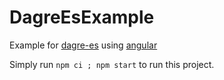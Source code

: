 # DagreEsExample

Example for [dagre-es](https://github.com/tbo47/dagre-es) using [angular](https://angular.dev/)

Simply run `npm ci ; npm start` to run this project.